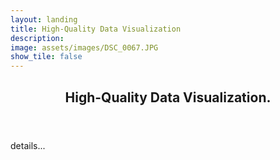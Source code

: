 ```yaml
---
layout: landing
title: High-Quality Data Visualization
description: 
image: assets/images/DSC_0067.JPG
show_tile: false
---
```


<div id="main">
  <!-- One -->
<section id="one">
	<div class="inner">
		<header class="major">
			<h2>High-Quality Data Visualization.</h2>
		</header>
		<p>details...</p>
	</div>
</section>
</div> 
